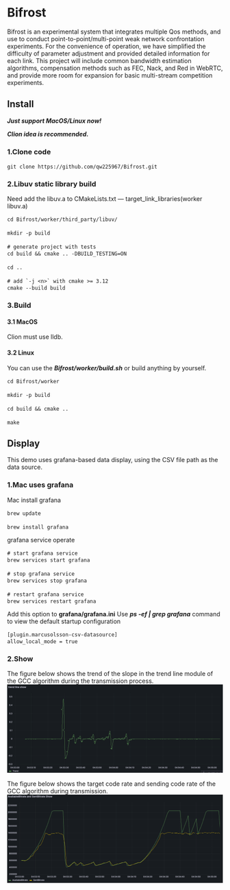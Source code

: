 # Bifrost

Bifrost is an experimental system that integrates multiple Qos methods, and use to conduct point-to-point/multi-point weak network confrontation experiments.
For the convenience of operation, we have simplified the difficulty of parameter 
adjustment and provided detailed information for each link. This project will include common bandwidth estimation 
algorithms, compensation methods such as FEC, Nack, and Red in WebRTC, and provide more room for expansion for basic 
multi-stream competition experiments.

## Install

***Just support MacOS/Linux now!***

***Clion idea is recommended.***

### 1.Clone code
```
git clone https://github.com/qw225967/Bifrost.git
```

### 2.Libuv static library build
Need add the libuv.a to CMakeLists.txt — target_link_libraries(worker libuv.a)

```
cd Bifrost/worker/third_party/libuv/

mkdir -p build

# generate project with tests
cd build && cmake .. -DBUILD_TESTING=ON

cd ..

# add `-j <n>` with cmake >= 3.12
cmake --build build
```

### 3.Build
#### 3.1 MacOS
Clion must use lldb. 

#### 3.2 Linux
You can use the ***Bifrost/worker/build.sh*** or build anything by yourself.

```
cd Bifrost/worker

mkdir -p build

cd build && cmake ..

make
```

## Display

This demo uses grafana-based data display, using the CSV file path as the data source.

### 1.Mac uses grafana

Mac install grafana

```
brew update

brew install grafana
```

grafana service operate

```
# start grafana service
brew services start grafana

# stop grafana service
brew services stop grafana

# restart grafana service
brew services restart grafana
```

Add this option to **grafana/grafana.ini**
Use ***ps -ef | grep grafana*** command to view the default startup configuration

```
[plugin.marcusolsson-csv-datasource]
allow_local_mode = true
```

### 2.Show
The figure below shows the trend of the slope in the trend line module of the GCC algorithm during the transmission 
process.
![img_1.png](draw/img_1.png)

The figure below shows the target code rate and sending code rate of the GCC algorithm during transmission.
![img.png](draw/img.png)
